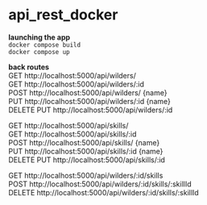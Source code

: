# api_rest_docker  
  
**launching the app**  
`docker compose build`  
`docker compose up`  
  
**back routes**  
GET http://localhost:5000/api/wilders/  
GET http://localhost:5000/api/wilders/:id  
POST http://localhost:5000/api/wilders/ {name}  
PUT http://localhost:5000/api/wilders/:id {name}  
DELETE PUT http://localhost:5000/api/wilders/:id  
  
GET http://localhost:5000/api/skills/  
GET http://localhost:5000/api/skills/:id  
POST http://localhost:5000/api/skills/ {name}  
PUT http://localhost:5000/api/skills/:id {name}  
DELETE PUT http://localhost:5000/api/skills/:id  
  
GET http://localhost:5000/api/wilders/:id/skills  
POST http://localhost:5000/api/wilders/:id/skills/:skillId  
DELETE http://localhost:5000/api/wilders/:id/skills/:skillId  